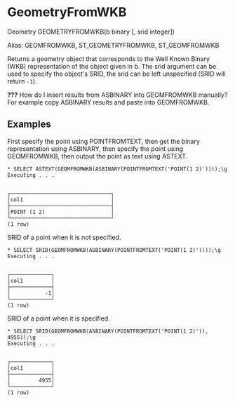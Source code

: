 # GeometryFromWKB #

Geometry GEOMETRYFROMWKB(b binary [, srid integer])

Alias: GEOMFROMWKB, ST_GEOMETRYFROMWKB, ST_GEOMFROMWKB

Returns a geometry object that corresponds to the Well Known Binary (WKB) representation of the object given in b. The srid argument can be used to specify the object's SRID, the srid can be left unspecified (SRID will return `-1`).

**???** How do I insert results from ASBINARY into GEOMFROMWKB manually? For example copy ASBINARY results and paste into GEOMFROMWKB.

## Examples ##

First specify the point using POINTFROMTEXT, then get the binary representation using ASBINARY, then specify the point using GEOMFROMWKB, then output the point as text using ASTEXT.

    * SELECT ASTEXT(GEOMFROMWKB(ASBINARY(POINTFROMTEXT('POINT(1 2)'))));\g
    Executing . . .


    ┌────────────────────────────────┐
    │col1                            │
    ├────────────────────────────────┤
    │POINT (1 2)                     │
    └────────────────────────────────┘
    (1 row)

SRID of a point when it is not specified.

    * SELECT SRID(GEOMFROMWKB(ASBINARY(POINTFROMTEXT('POINT(1 2)'))));\g  
    Executing . . .


    ┌─────────────┐
    │col1         │
    ├─────────────┤
    │           -1│
    └─────────────┘
    (1 row)

SRID of a point when it is specified.

    * SELECT SRID(GEOMFROMWKB(ASBINARY(POINTFROMTEXT('POINT(1 2)')), 4955));\g
    Executing . . .


    ┌─────────────┐
    │col1         │
    ├─────────────┤
    │         4955│
    └─────────────┘
    (1 row)
